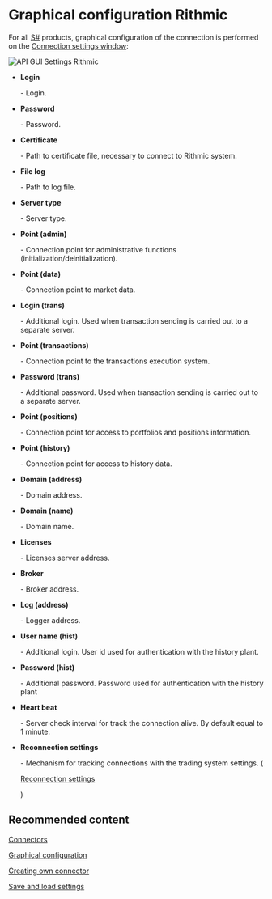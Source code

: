 # Graphical configuration Rithmic

For all [S\#](StockSharpAbout.md) products, graphical configuration of the connection is performed on the [Connection settings window](API_UI_ConnectorWindow.md):

![API GUI Settings Rithmic](~/images/API_GUI_Settings_Rithmic.png)

- **Login**

   \- Login.
- **Password**

   \- Password.
- **Certificate**

   \- Path to certificate file, necessary to connect to Rithmic system.
- **File log**

   \- Path to log file.
- **Server type**

   \- Server type.
- **Point (admin)**

   \- Connection point for administrative functions (initialization\/deinitialization).
- **Point (data)**

   \- Connection point to market data.
- **Login (trans)**

   \- Additional login. Used when transaction sending is carried out to a separate server.
- **Point (transactions)**

   \- Connection point to the transactions execution system.
- **Password (trans)**

   \- Additional password. Used when transaction sending is carried out to a separate server.
- **Point (positions)**

   \- Connection point for access to portfolios and positions information.
- **Point (history)**

   \- Connection point for access to history data.
- **Domain (address)**

   \- Domain address.
- **Domain (name)**

   \- Domain name.
- **Licenses**

   \- Licenses server address.
- **Broker**

   \- Broker address.
- **Log (address)**

   \- Logger address.
- **User name (hist)**

   \- Additional login. User id used for authentication with the history plant.
- **Password (hist)**

   \- Additional password. Password used for authentication with the history plant
- **Heart beat**

   \- Server check interval for track the connection alive. By default equal to 1 minute.
- **Reconnection settings**

   \- Mechanism for tracking connections with the trading system settings. (

  [Reconnection settings](Reconnect.md)

  )

## Recommended content

[Connectors](API_Connectors.md)

[Graphical configuration](API_ConnectorsUIConfiguration.md)

[Creating own connector](ConnectorCreating.md)

[Save and load settings](API_Connectors_SaveConnectorSettings.md)
